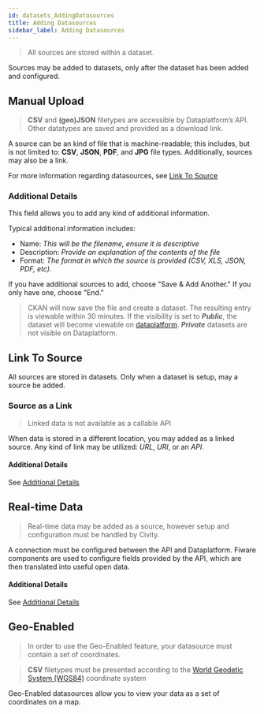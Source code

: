 ```yaml
---
id: datasets_AddingDatasources
title: Adding Datasources
sidebar_label: Adding Datasources
---
```


> All sources are stored within a dataset.

Sources may be added to datasets, only after the dataset has been added and configured.

## Manual Upload

> **CSV** and **(geo)JSON** filetypes are accessible by Dataplatform’s API. Other datatypes are saved and provided as a download link.

A source can be an kind of file that is machine-readable; this includes, but is not limited to: **CSV**, **JSON**, **PDF**, and **JPG** file types. Additionally, sources may also be a link.

For more information regarding datasources, see <a href="#link-to-source">Link To Source</a>

### Additional Details

This field allows you to add any kind of additional information.

Typical additional information includes:

- Name: _This will be the filename, ensure it is descriptive_
- Description: _Provide an explanation of the contents of the file_
- Format: _The format in which the source is provided (CSV, XLS, JSON, PDF, etc)._

If you have additional sources to add, choose "Save & Add Another." If you only have one, choose "End."

> CKAN will now save the file and create a dataset. The resulting entry is viewable within 30 minutes. If the visibility is set to **_Public_**, the dataset will become viewable on <a href="https://www.dataplatform.nl" target="_blank" rel="noreferrer noopener">dataplatform</a>. **_Private_** datasets are not visible on Dataplatform.

## Link To Source

All sources are stored in datasets. Only when a dataset is setup, may a source be added.

### Source as a Link

> Linked data is not available as a callable API

When data is stored in a different location, you may added as a linked source. Any kind of link may be utilized: _URL_, _URI_, or an _API_.

#### Additional Details

See <a href="#additional-details">Additional Details</a>

## Real-time Data

> Real-time data may be added as a source, however setup and configuration must be handled by Civity.

A connection must be configured between the API and Dataplatform. Fiware components are used to configure fields provided by the API, which are then translated into useful open data.

#### Additional Details

See <a href="#additional-details">Additional Details</a>

## Geo-Enabled

> In order to use the Geo-Enabled feature, your datasource must contain a set of coordinates.

> **CSV** filetypes must be presented according to the <a href="https://en.wikipedia.org/wiki/World_Geodetic_System" target="_blank">World Geodetic System (WGS84)</a> coordinate system

Geo-Enabled datasources allow you to view your data as a set of coordinates on a map.
